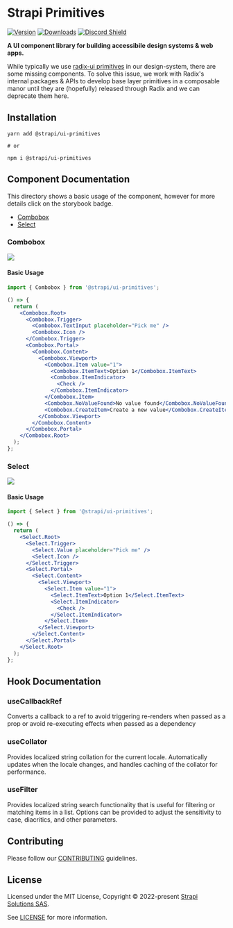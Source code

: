 # Strapi Primitives

[![Version](https://img.shields.io/npm/v/@strapi/ui-primitives?style=flat&colorA=4945ff&colorB=4945ff)](https://www.npmjs.com/package/@strapi/ui-primitives)
[![Downloads](https://img.shields.io/npm/dt/@strapi/ui-primitives.svg?style=flat&colorA=4945ff&colorB=4945ff)](https://www.npmjs.com/package/@strapi/ui-primitives)
[![Discord Shield](https://img.shields.io/discord/811989166782021633?style=flat&colorA=4945ff&colorB=4945ff&label=discord&logo=discord&logoColor=f0f0ff)](https://discord.gg/strapi)

<b>A UI component library for building accessibile design systems & web apps.</b>

While typically we use [radix-ui primitives](https://github.com/radix-ui/primitives) in our design-system, there are some missing components. To solve this issue, we work with Radix's internal packages & APIs to develop base layer primitives in a composable manor until they are (hopefully) released through Radix and we can deprecate them here.

## Installation

```shell
yarn add @strapi/ui-primitives

# or

npm i @strapi/ui-primitives
```

## Component Documentation

This directory shows a basic usage of the component, however for more details click on the storybook badge.

<ul>
    <li><a href="#combobox">Combobox</a></li>
    <li><a href="#select">Select</a></li>
</ul>

### Combobox

[![](https://img.shields.io/badge/-storybook-%234945ff)](https://design-system-git-main-strapijs.vercel.app/?path=/story/design-system-primitives-combobox--basic-usage)

#### Basic Usage

```jsx
import { Combobox } from '@strapi/ui-primitives';

() => {
  return (
    <Combobox.Root>
      <Combobox.Trigger>
        <Combobox.TextInput placeholder="Pick me" />
        <Combobox.Icon />
      </Combobox.Trigger>
      <Combobox.Portal>
        <Combobox.Content>
          <Combobox.Viewport>
            <Combobox.Item value="1">
              <Combobox.ItemText>Option 1</Combobox.ItemText>
              <Combobox.ItemIndicator>
                <Check />
              </Combobox.ItemIndicator>
            </Combobox.Item>
            <Combobox.NoValueFound>No value found</Combobox.NoValueFound>
            <Combobox.CreateItem>Create a new value</Combobox.CreateItem>
          </Combobox.Viewport>
        </Combobox.Content>
      </Combobox.Portal>
    </Combobox.Root>
  );
};
```

### Select

[![](https://img.shields.io/badge/-storybook-%234945ff)](https://design-system-git-main-strapijs.vercel.app/?path=/story/design-system-primitives-select--basic-usage)

#### Basic Usage

```jsx
import { Select } from '@strapi/ui-primitives';

() => {
  return (
    <Select.Root>
      <Select.Trigger>
        <Select.Value placeholder="Pick me" />
        <Select.Icon />
      </Select.Trigger>
      <Select.Portal>
        <Select.Content>
          <Select.Viewport>
            <Select.Item value="1">
              <Select.ItemText>Option 1</Select.ItemText>
              <Select.ItemIndicator>
                <Check />
              </Select.ItemIndicator>
            </Select.Item>
          </Select.Viewport>
        </Select.Content>
      </Select.Portal>
    </Select.Root>
  );
};
```

## Hook Documentation

### useCallbackRef

Converts a callback to a ref to avoid triggering re-renders when passed as a prop or avoid re-executing
effects when passed as a dependency

### useCollator

Provides localized string collation for the current locale. Automatically updates when the locale changes,
and handles caching of the collator for performance.

### useFilter

Provides localized string search functionality that is useful for filtering or matching items
in a list. Options can be provided to adjust the sensitivity to case, diacritics, and other parameters.

## Contributing

Please follow our [CONTRIBUTING](https://github.com/strapi/design-system/blob/main/CONTRIBUTING.md) guidelines.

## License

Licensed under the MIT License, Copyright © 2022-present [Strapi Solutions SAS](https://strapi.io).

See [LICENSE](https://github.com/strapi/design-system/blob/main/LICENSE) for more information.
